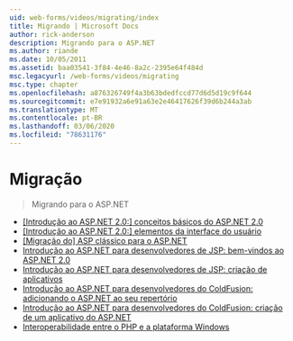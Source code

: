 ```yaml
---
uid: web-forms/videos/migrating/index
title: Migrando | Microsoft Docs
author: rick-anderson
description: Migrando para o ASP.NET
ms.author: riande
ms.date: 10/05/2011
ms.assetid: baa03541-3f84-4e46-8a2c-2395e64f484d
msc.legacyurl: /web-forms/videos/migrating
msc.type: chapter
ms.openlocfilehash: a876326749f4a3b63bdedfccd77d6d5d19c9f644
ms.sourcegitcommit: e7e91932a6e91a63e2e46417626f39d6b244a3ab
ms.translationtype: MT
ms.contentlocale: pt-BR
ms.lasthandoff: 03/06/2020
ms.locfileid: "78631176"
---
```

# <a name="migrating"></a>Migração

> Migrando para o ASP.NET

- [[Introdução ao ASP.NET 2.0:] conceitos básicos do ASP.NET 2.0](intro-to-aspnet-20-aspnet-20-fundamentals.md)
- [[Introdução ao ASP.NET 2.0:] elementos da interface do usuário](intro-to-aspnet-20-user-interface-elements.md)
- [[Migração do] ASP clássico para o ASP.NET](migrating-from-classic-asp-to-aspnet.md)
- [Introdução ao ASP.NET para desenvolvedores de JSP: bem-vindos ao ASP.NET 2.0](intro-to-aspnet-for-jsp-developers-welcome-to-aspnet-20.md)
- [Introdução ao ASP.NET para desenvolvedores de JSP: criação de aplicativos](intro-to-aspnet-for-jsp-developers-building-applications.md)
- [Introdução ao ASP.NET para desenvolvedores do ColdFusion: adicionando o ASP.NET ao seu repertório](intro-to-aspnet-for-coldfusion-developers-adding-aspnet-to-your-repertoire.md)
- [Introdução ao ASP.NET para desenvolvedores do ColdFusion: criação de um aplicativo do ASP.NET](introduction-to-aspnet-for-coldfusion-developers-building-an-aspnet-application.md)
- [Interoperabilidade entre o PHP e a plataforma Windows](interop-between-php-and-the-windows-platform.md)
